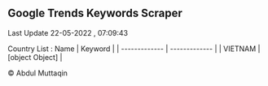 

## Google Trends Keywords Scraper 
 
Last Update 22-05-2022 , 07:09:43

Country List :
 Name  | Keyword |
| ------------- | ------------- |
| VIETNAM | [object Object] |



© Abdul Muttaqin 
